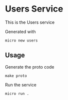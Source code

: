 # Users Service

This is the Users service

Generated with

```
micro new users
```

## Usage

Generate the proto code

```
make proto
```

Run the service

```
micro run .
```
